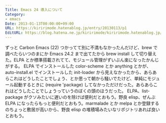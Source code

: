 ```yaml
---
Title: Emacs 24 導入について
Category:
- emacs
Date: 2013-01-13T00:00:00+09:00
URL: https://kiririmode.hatenablog.jp/entry/20130113/p1
EditURL: https://blog.hatena.ne.jp/kiririmode/kiririmode.hatenablog.jp/atom/entry/8454420450078209990
---
```



ずっと Carbon Emacs (22) つかってて別に不満もなかったんだけど、brew で調べたらいつのまにか Emacs 24.2 まで出てたから brew install して切り替えた。ELPA とか標準搭載されてて、モジュール管理がずいぶん楽になったかんじがする。
ELPA でインストールした color-scheme とか anything とかが、auto-install.el でインストールした init-loader から見えなかったから、あらあらこれはどうしたことでしょう、とか思って朝から騒いでたけど、単純にモジュール起動するときに (require 'package) してなかっただけだった。あらあらこれはどうしたことでしょうっていうのぼくの頭のほうだった。
ELPA、list-package がクソみたいに遅いのを除けば便利だとおもう。野良 elisp、ぜんぶ ELPA になったらもっと便利だとおもう。marmalade とか melpa とか登録するのちょっと敷居が高いから、野良 elisp の堆積場みたいなリポジトリあれば良いとおもう。
